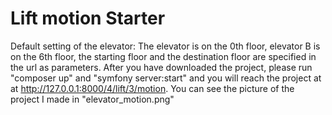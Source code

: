 # Lift motion Starter
Default setting of the elevator: 
The elevator is on the 0th floor, elevator B is on the 6th floor, the starting floor and the destination floor are specified in the url as parameters.
After you have downloaded the project, please run "composer up" and "symfony server:start" and you will reach the project at
at http://127.0.0.1:8000/4/lift/3/motion.
You can see the picture of the project I made in "elevator_motion.png"
